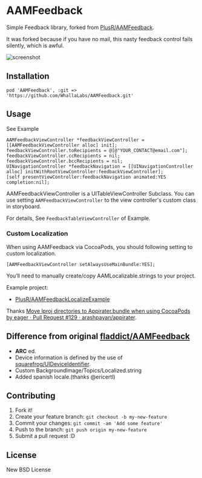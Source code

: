 # AAMFeedback

Simple Feedback library, forked from [PlusR/AAMFeedback](https://github.com/PlusR/AAMFeedback "PlusR/AAMFeedback").

It was forked because if you have no mail, this nasty feedback control fails silently, which is awful.

![screenshot](http://f.cl.ly/items/291A0A2u0R2B3u3V0b3H/screenshot.png)

## Installation

	pod 'AAMFeedback', :git => 'https://github.com/WhallaLabs/AAMFeedback.git'

## Usage

See Example

``` objc
AAMFeedbackViewController *feedbackViewController = [[AAMFeedbackViewController alloc] init];
feedbackViewController.toRecipients = @[@"YOUR_CONTACT@email.com"];
feedbackViewController.ccRecipients = nil;
feedbackViewController.bccRecipients = nil;
UINavigationController *feedbackNavigation = [[UINavigationController alloc] initWithRootViewController:feedbackViewController];
[self presentViewController:feedbackNavigation animated:YES completion:nil];
```

AAMFeedbackViewController is a UITableViewController Subclass.
You can use setting `AAMFeedbackViewController` to the view controller's custom class in storyboard.

For details, See ``FeedbackTableViewController`` of Example.

### Custom Localization

When using AAMFeedback via CocoaPods, you should following setting to custom localization.

```objc
[AAMFeedbackViewController setAlwaysUseMainBundle:YES];
```

You’ll need to manually create/copy AAMLocalizable.strings to your project.

Example project:

* [PlusR/AAMFeedbackLocalizeExample](https://github.com/WhallaLabs/AAMFeedbackLocalizeExample "PlusR/AAMFeedbackLocalizeExample")

Thanks [Move lproj directories to Appirater.bundle when using CocoaPods by eager · Pull Request #129 · arashpayan/appirater](https://github.com/arashpayan/appirater/pull/129 "Move lproj directories to Appirater.bundle when using CocoaPods by eager · Pull Request #129 · arashpayan/appirater").

## Difference from original [fladdict/AAMFeedback](https://github.com/fladdict/AAMFeedback "fladdict/AAMFeedback")

* **ARC** ed.
* Device information is defined by the use of [squarefrog/UIDeviceIdentifier](https://github.com/squarefrog/UIDeviceIdentifier "squarefrog/UIDeviceIdentifier").
* Custom BackgroundImage/Topics/Localized.string
* Added spanish locale.(thanks @ericertl)

## Contributing

1. Fork it!
2. Create your feature branch: `git checkout -b my-new-feature`
3. Commit your changes: `git commit -am 'Add some feature'`
4. Push to the branch: `git push origin my-new-feature`
5. Submit a pull request :D

## License

New BSD License
